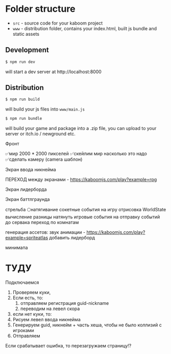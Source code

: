 # Folder structure

- `src` - source code for your kaboom project
- `www` - distribution folder, contains your index.html, built js bundle and static assets


## Development

```sh
$ npm run dev
```

will start a dev server at http://localhost:8000

## Distribution

```sh
$ npm run build
```

will build your js files into `www/main.js`

```sh
$ npm run bundle
```

will build your game and package into a .zip file, you can upload to your server or itch.io / newground etc.

Фронт

✅мир 2000 * 2000 пикселей
✅скейлим мир насколько это надо
✅сделать камеру (camera шаблон)

Экран ввода никнейма

ПЕРЕХОД между экранами - https://kaboomjs.com/play?example=rpg

Экран лидерборда

Экран баттлграунда

стрельба
🌕натягивание сокетные события на игру
отрисовка WorldState
вычисление разницы
натянуть игровые события на отправку событий до сервака
переход по комнатам

генерация ассетов:
звук
анимации - https://kaboomjs.com/play?example=spriteatlas
добавить
лидерборд

минимапа

# ТУДУ
Подключаемся
1. Проверяем куки, 
2. Если есть, то:
   1. отправляем регистрация guid-nickname
   2. переводим на левел скора
3. если нет куки, то:
4. Рисуем левел ввода никнейма
5. Генерируем guid, никнейм + часть хеша, чтобы не было коллизий с игроками
6. Отправляем 

Если срабатывает ошибка, то перезагружаем страницу!?
